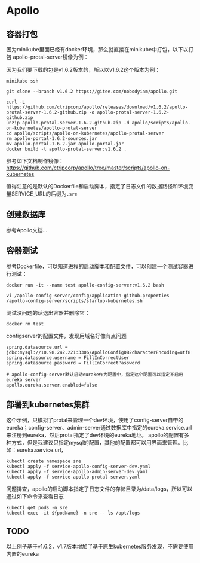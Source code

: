 Apollo
=========

## 容器打包


因为minikube里面已经有docker环境，那么就直接在minikube中打包，以下以打包 apollo-protal-server镜像为例：

因为我们要下载的包是v1.6.2版本的，所以以v1.6.2这个版本为例：

```
minikube ssh

git clone --branch v1.6.2 https://gitee.com/nobodyiam/apollo.git

curl -L https://github.com/ctripcorp/apollo/releases/download/v1.6.2/apollo-protal-server-1.6.2-github.zip -o apollo-protal-server-1.6.2-github.zip
unzip apollo-protal-server-1.6.2-github.zip -d apollo/scripts/apollo-on-kubernetes/apollo-protal-server
cd apollo/scripts/apollo-on-kubernetes/apollo-protal-server
rm apollo-portal-1.6.2-sources.jar
mv apollo-portal-1.6.2.jar apollo-portal.jar
docker build -t apollo-protal-server:v1.6.2 .

```

参考如下文档制作镜像：
https://github.com/ctripcorp/apollo/tree/master/scripts/apollo-on-kubernetes

值得注意的是默认的Dockerfile和启动脚本，指定了日志文件的数据路径和环境变量SERVICE_URL的后缀为`.sre`

## 创建数据库

参考Apollo文档...


## 容器测试

参考Dockerfile，可以知道进程的启动脚本和配置文件，可以创建一个测试容器进行测试：

```
docker run -it --name test apollo-config-server:v1.6.2 bash

vi /apollo-config-server/config/application-github.properties
/apollo-config-server/scripts/startup-kubernetes.sh
```

测试没问题的话退出容器并删除它：

```
docker rm test
```

configserver的配置文件，发现用域名好像有点问题

```
spring.datasource.url = jdbc:mysql://10.98.242.221:3306/ApolloConfigDB?characterEncoding=utf8
spring.datasource.username = FillInCorrectUser
spring.datasource.password = FillInCorrectPassword

# apollo-config-server默认启动eurake作为配置中，指定这个配置可以指定不启用eureka server
apollo.eureka.server.enabled=false
```

## 部署到kubernetes集群

这个示例，只模拟了protal来管理一个dev环境，使用了config-server自带的eureka；config-server、admin-server通过数据库中指定的eureka.service.url来注册到eureka，然后protal指定了dev环境的eureka地址。
apollo的配置有多种方式，但是我建议只指定mysql的配置，其他的配置都可以用界面来管理。比如：eureka.service.url，

```
kubectl create namespace sre
kubectl apply -f service-apollo-config-server-dev.yaml
kubectl apply -f service-apollo-admin-server-dev.yaml
kubectl apply -f service-apollo-protal-server.yaml
```


问题排查，apollo的启动脚本指定了日志文件的存储目录为/data/logs，所以可以通过如下命令来查看日志

```
kubectl get pods -n sre
kubectl exec -it ${podName} -n sre -- ls /opt/logs
```


## TODO

以上例子基于v1.6.2，v1.7版本增加了基于原生kubernetes服务发现，不需要使用内置的eureka
